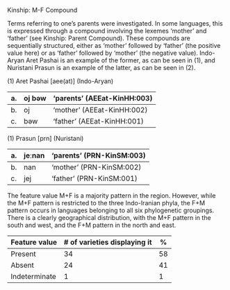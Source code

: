 Kinship: M-F Compound

Terms referring to one’s parents were investigated. In some languages,
this is expressed through a compound involving the lexemes ‘mother’ and
‘father’ (see Kinship: Parent Compound). These compounds are
sequentially structured, either as ‘mother’ followed by ‘father’ (the
positive value here) or as ‘father’ followed by ‘mother’ (the negative
value). Indo-Aryan Aret Pashai is an example of the former, as can be
seen in ‎(1), and Nuristani Prasun is an example of the latter, as can
be seen in (2).

(1) <span id="_Ref12343426" class="anchor"></span>Aret Pashai
    \[aee(at)\] (Indo-Aryan)

| a.  | oj bəw | ‘parents’ (AEEat-KinHH:003) |
|-----|--------|-----------------------------|
| b.  | oj     | ‘mother’ (AEEat-KinHH:002)  |
| c.  | bəw    | ‘father’ (AEEat-KinHH:001)  |

(1) <span id="_Ref50555867" class="anchor"></span>Prasun
    \[prn\] (Nuristani)

| a.  | jeːnan | ‘parents’ (PRN-KinSM:003) |
|-----|--------|---------------------------|
| b.  | nan    | ‘mother’ (PRN-KinSM:002)  |
| c.  | jej    | ‘father’ (PRN-KinSM:001)  |

The feature value M+F is a majority pattern in the region. However,
while the M+F pattern is restricted to the three Indo-Iranian phyla, the
F+M pattern occurs in languages belonging to all six phylogenetic
groupings. There is a clearly geographical distribution, with the M+F
pattern in the south and west, and the F+M pattern in the north and
east.

| Feature value | \# of varieties displaying it | %   |
|---------------|-------------------------------|-----|
| Present       | 34                            | 58  |
| Absent        | 24                            | 41  |
| Indeterminate | 1                             | 1   |


